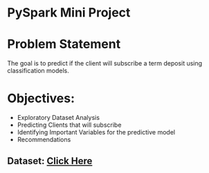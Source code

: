 # PySpark Mini Project 

# Problem Statement

The goal is to predict if the client will subscribe a term deposit using classification models.

# Objectives: 

* Exploratory Dataset Analysis
* Predicting Clients that will subscribe
* Identifying Important Variables for the predictive model
* Recommendations

## Dataset: [Click Here](https://github.com/amartya-8/BAN5753_Artemis_PySpark_Project/blob/main/XYZ_Bank_Deposit_Data_Classification.csv)





